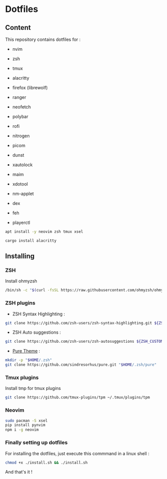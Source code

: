 # Dotfiles

## Content

This repository contains dotfiles for :
- nvim
- zsh
- tmux
- alacritty
- firefox (librewolf)

- ranger
- neofetch
- polybar
- rofi
- nitrogen
- picom
- dunst
- xautolock
- maim
- xdotool
- nm-applet
- dex
- feh
- playerctl

```bash
apt install -y neovim zsh tmux xsel
```

```bash
cargo install alacritty
```

## Installing

### ZSH

Install ohmyzsh
```bash
/bin/sh -c "$(curl -fsSL https://raw.githubusercontent.com/ohmyzsh/ohmyzsh/master/tools/install.sh)"
```
### ZSH plugins

- ZSH Syntax Highlighting :
```bash
git clone https://github.com/zsh-users/zsh-syntax-highlighting.git ${ZSH_CUSTOM:-~/.oh-my-zsh/custom}/plugins/zsh-syntax-highlighting
```

- ZSH Auto suggestions :
```bash
git clone https://github.com/zsh-users/zsh-autosuggestions ${ZSH_CUSTOM:-~/.oh-my-zsh/custom}/plugins/zsh-autosuggestions
```

- [Pure Theme](https://github.com/sindresorhus/pure) :
```bash
mkdir -p "$HOME/.zsh"
git clone https://github.com/sindresorhus/pure.git "$HOME/.zsh/pure"
```

### Tmux plugins

Install tmp for tmux plugins

```bash
git clone https://github.com/tmux-plugins/tpm ~/.tmux/plugins/tpm
```

### Neovim

```bash
sudo pacman -S xsel
pip install pynvim
npm i -g neovim
```


### Finally setting up dotfiles

For installing the dotfiles, just execute this commmand in a linux shell :

```bash
chmod +x ./install.sh && ./install.sh
```

And that's it !

